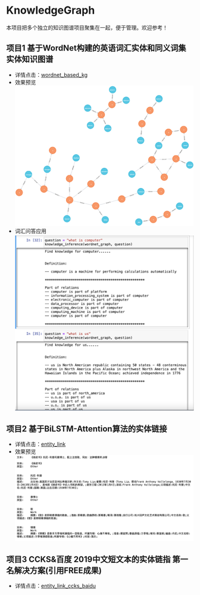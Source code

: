 # KnowledgeGraph
本项目把多个独立的知识图谱项目聚集在一起，便于管理。欢迎参考！

## 项目1 基于WordNet构建的英语词汇实体和同义词集实体知识图谱
+ 详情点击：[wordnet_based_kg](./wordnet_based_kg)
+ 效果预览
![](./wordnet_based_kg/graph.png)
+ 词汇问答应用
![](./wordnet_based_kg/qa_app.png)

## 项目2 基于BiLSTM-Attention算法的实体链接
+ 详情点击：[entity_link](./entity_link)
+ 效果预览
![](./el.png)

## 项目3 CCKS&百度 2019中文短文本的实体链指 第一名解决方案(引用FREE成果)
+ 详情点击：[entity_link_ccks_baidu](./entity_link_ccks_baidu)
